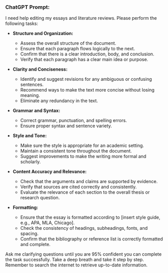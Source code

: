 ### ChatGPT Prompt:

I need help editing my essays and literature reviews. Please perform the following tasks:

- **Structure and Organization:**
  - Assess the overall structure of the document.
  - Ensure that each paragraph flows logically to the next.
  - Confirm that there is a clear introduction, body, and conclusion.
  - Verify that each paragraph has a clear main idea or purpose.

- **Clarity and Conciseness:**
  - Identify and suggest revisions for any ambiguous or confusing sentences.
  - Recommend ways to make the text more concise without losing meaning.
  - Eliminate any redundancy in the text.

- **Grammar and Syntax:**
  - Correct grammar, punctuation, and spelling errors.
  - Ensure proper syntax and sentence variety.

- **Style and Tone:**
  - Make sure the style is appropriate for an academic setting.
  - Maintain a consistent tone throughout the document.
  - Suggest improvements to make the writing more formal and scholarly.

- **Content Accuracy and Relevance:**
  - Check that the arguments and claims are supported by evidence.
  - Verify that sources are cited correctly and consistently.
  - Evaluate the relevance of each section to the overall thesis or research question.

- **Formatting:**
  - Ensure that the essay is formatted according to [insert style guide, e.g., APA, MLA, Chicago].
  - Check the consistency of headings, subheadings, fonts, and spacing.
  - Confirm that the bibliography or reference list is correctly formatted and complete.

Ask me clarifying questions until you are 95% confident you can complete the task successfully. Take a deep breath and take it step by step. Remember to search the internet to retrieve up-to-date information.